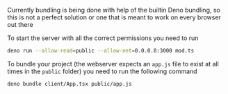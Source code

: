 Currently bundling is being done with help of the builtin Deno bundling, so this
is not a perfect solution or one that is meant to work on every browser out
there

To start the server with all the correct permissions you need to run

```bash
deno run --allow-read=public --allow-net=0.0.0.0:3000 mod.ts
```

To bundle your project (the webserver expects an `app.js` file to exist at all
times in the `public` folder) you need to run the following command

```bash
deno bundle client/App.tsx public/app.js
```
